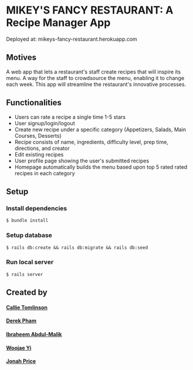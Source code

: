 # MIKEY'S FANCY RESTAURANT: A Recipe Manager App

Deployed at: mikeys-fancy-restaurant.herokuapp.com

## Motives

A web app that lets a restaurant's staff create recipes that will inspire its menu. A way for the staff to crowdsource the menu, enabling it to change each week. This app will streamline the restaurant's innovative processes.

## Functionalities

* Users can rate a recipe a single time 1-5 stars
* User signup/login/logout
* Create new recipe under a specific category (Appetizers, Salads, Main Courses, Desserts)
* Recipe consists of name, ingredients, difficulty level, prep time, directions, and creator
* Edit existing recipes
* User profile page showing the user's submitted recipes
* Homepage automatically builds the menu based upon top 5 rated rated recipes in each category

## Setup

### Install dependencies
```
$ bundle install
```

### Setup database
```
$ rails db:create && rails db:migrate && rails db:seed
```

### Run local server
```
$ rails server
```

## Created by

#### [Callie Tomlinson](https://github.com/callielynne3)
#### [Derek Pham](https://github.com/derekmpham)
#### [Ibraheem Abdul-Malik](https://github.com/ibraheem4)
#### [Woojae Yi](https://github.com/oxwootang)
#### [Jonah Price](https://github.com/jyonah)
